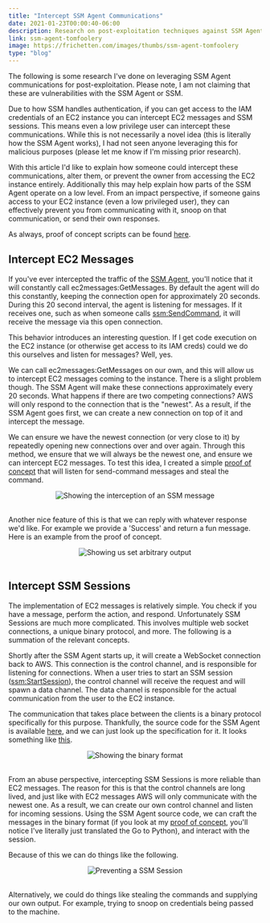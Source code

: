 ```yaml
---
title: "Intercept SSM Agent Communications"
date: 2021-01-23T00:00:40-06:00
description: Research on post-exploitation techniques against SSM Agent abusing send-command and start-session.
link: ssm-agent-tomfoolery
image: https://frichetten.com/images/thumbs/ssm-agent-tomfoolery
type: "blog"
---
```

The following is some research I've done on leveraging SSM Agent communications for post-exploitation. Please note, I am not claiming that these are vulnerabilities with the SSM Agent or SSM.

Due to how SSM handles authentication, if you can get access to the IAM credentials of an EC2 instance you can intercept EC2 messages and SSM sessions. This means even a low privilege user can intercept these communications. While this is not necessarily a novel idea (this is literally how the SSM Agent works), I had not seen anyone leveraging this for malicious purposes (please let me know if I'm missing prior research).

With this article I'd like to explain how someone could intercept these communications, alter them, or prevent the owner from accessing the EC2 instance entirely. Additionally this may help explain how parts of the SSM Agent operate on a low level. From an impact perspective, if someone gains access to your EC2 instance (even a low privileged user), they can effectively prevent you from communicating with it, snoop on that communication, or send their own responses.

As always, proof of concept scripts can be found [here](https://github.com/Frichetten/ssm-agent-research).

## Intercept EC2 Messages

If you've ever intercepted the traffic of the [SSM Agent](https://github.com/aws/amazon-ssm-agent), you'll notice that it will constantly call ec2messages:GetMessages. By default the agent will do this constantly, keeping the connection open for approximately 20 seconds. During this 20 second interval, the agent is listening for messages. If it receives one, such as when someone calls [ssm:SendCommand](https://docs.aws.amazon.com/cli/latest/reference/ssm/send-command.html), it will receive the message via this open connection.

This behavior introduces an interesting question. If I get code execution on the EC2 instance (or otherwise get access to its IAM creds) could we do this ourselves and listen for messages? Well, yes.

We can call ec2messages:GetMessages on our own, and this will allow us to intercept EC2 messages coming to the instance. There is a slight problem though. The SSM Agent will make these connections approximately every 20 seconds. What happens if there are two competing connections? AWS will only respond to the connection that is the "newest". As a result, if the SSM Agent goes first, we can create a new connection on top of it and intercept the message.

We can ensure we have the newest connection (or very close to it) by repeatedly opening new connections over and over again. Through this method, we ensure that we will always be the newest one, and ensure we can intercept EC2 messages. To test this idea, I created a simple [proof of concept](https://github.com/Frichetten/ssm-agent-research/tree/main/ssm-send-command-interception) that will listen for send-command messages and steal the command.

<center><img src="/images/blog/ssm-agent-tomfoolery/intercept_message.png" loading="lazy" alt="Showing the interception of an SSM message" /></center><br>

Another nice feature of this is that we can reply with whatever response we'd like. For example we provide a 'Success' and return a fun message. Here is an example from the proof of concept.

<center><img src="/images/blog/ssm-agent-tomfoolery/modified_output.png" loading="lazy" alt="Showing us set arbitrary output" /></center><br>

## Intercept SSM Sessions

The implementation of EC2 messages is relatively simple. You check if you have a message, perform the action, and respond. Unfortunately SSM Sessions are much more complicated. This involves multiple web socket connections, a unique binary protocol, and more. The following is a summation of the relevant concepts.

Shortly after the SSM Agent starts up, it will create a WebSocket connection back to AWS. This connection is the control channel, and is responsible for listening for connections. When a user tries to start an SSM session ([ssm:StartSession](https://docs.aws.amazon.com/cli/latest/reference/ssm/start-session.html)), the control channel will receive the request and will spawn a data channel. The data channel is responsible for the actual communication from the user to the EC2 instance. 

The communication that takes place between the clients is a binary protocol specifically for this purpose. Thankfully, the source code for the SSM Agent is available [here](https://github.com/aws/amazon-ssm-agent), and we can just look up the specification for it. It looks something like [this](https://github.com/aws/amazon-ssm-agent/blob/21c85d674bbb44dd13cd8738d1b9d86658a6b18e/agent/session/contracts/agentmessage.go#L73).

<center><img src="/images/blog/ssm-agent-tomfoolery/format.png" loading="lazy" alt="Showing the binary format" /></center><br>

From an abuse perspective, intercepting SSM Sessions is more reliable than EC2 messages. The reason for this is that the control channels are long lived, and just like with EC2 messages AWS will only communicate with the newest one. As a result, we can create our own control channel and listen for incoming sessions. Using the SSM Agent source code, we can craft the messages in the binary format (if you look at my [proof of concept](https://github.com/Frichetten/ssm-agent-research/tree/main/ssm-session-interception), you'll notice I've literally just translated the Go to Python), and interact with the session.

Because of this we can do things like the following.

<center><img src="/images/blog/ssm-agent-tomfoolery/block_session.gif" loading="lazy" alt="Preventing a SSM Session" /></center><br>

Alternatively, we could do things like stealing the commands and supplying our own output. For example, trying to snoop on credentials being passed to the machine.
